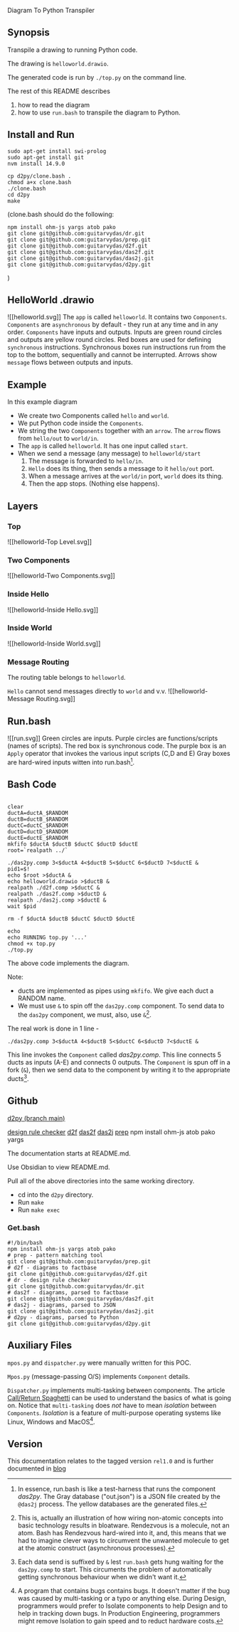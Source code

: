 Diagram To Python Transpiler
## Synopsis
Transpile a drawing to running Python code.

The drawing is `helloworld.drawio`.

The generated code is run by `./top.py` on the command line.

The rest of this README describes 
1. how to read the diagram
2. how to use `run.bash` to transpile the diagram to Python.

## Install and Run
```
sudo apt-get install swi-prolog
sudo apt-get install git
nvm install 14.9.0
```
```
cp d2py/clone.bash .
chmod a+x clone.bash
./clone.bash
cd d2py
make
```

(clone.bash should do the following:
```
npm install ohm-js yargs atob pako
git clone git@github.com:guitarvydas/dr.git
git clone git@github.com:guitarvydas/prep.git
git clone git@github.com:guitarvydas/d2f.git
git clone git@github.com:guitarvydas/das2f.git
git clone git@github.com:guitarvydas/das2j.git
git clone git@github.com:guitarvydas/d2py.git
```
)


## HelloWorld .drawio
![[helloworld.svg]]
The `app` is called `helloworld`.
It contains two `Components`.`
Components` are `asynchronous` by default - they run at any time and in any order.
`Components` have inputs and outputs. 
Inputs are green round circles and outputs are yellow round circles.
Red boxes are used for defining `synchronous` instructions.  Synchronous boxes run instructions run from the top to the bottom, sequentially and cannot be interrupted.
Arrows show `message` flows between outputs and inputs.

## Example
In this example diagram
- We create two Components called `hello` and `world`.
- We put Python code inside the `Components`.
- We string the two `Components` together with an `arrow`.  The `arrow` flows from `hello/out` to `world/in`.
- The `app` is called `helloworld`.  It has one input called `start`.
- When we send a message (any message) to `helloworld/start`
	1. The message is forwarded to `hello/in`.
	2. `Hello` does its thing, then sends a message to it `hello/out` port.
	3. When a message arrives at the `world/in` port, `world` does its thing.
	4. Then the app stops.  (Nothing else happens).

## Layers
### Top
![[helloworld-Top Level.svg]]
### Two Components
![[helloworld-Two Components.svg]]
### Inside Hello
![[helloworld-Inside Hello.svg]]
### Inside World
![[helloworld-Inside World.svg]]
### Message Routing
The routing table belongs to `helloworld`.

`Hello` cannot send messages directly to `world` and v.v.
![[helloworld-Message Routing.svg]]
## Run.bash
![[run.svg]]
Green circles are inputs.
Purple circles are functions/scripts (names of scripts).
The red box is synchronous code.
The purple box is an `Apply` operator that invokes the various input scripts (C,D and E)
Gray boxes are hard-wired inputs witten into run.bash[^1].
[^1]: In essence, run.bash is like a test-harness that runs the component *das2py*.
The Gray database ("out.json") is a JSON file created by the `@das2j` process.
The yellow databases are the generated files[^2].
[^2]: In a fully-componentized system, these would probably be outputs, but this example is a POC (Proof of Concept) which used existing tools (e.g. *bash* and the filesystem)
The letters A/B/C/D/E are notes-to-self that relate to the text code of run.bash.
Arrows are `ducts` that connect ports and operators.  In `bash`, we can implement `ducts` as pipes (see `mkfifo`) and in other cases, we might implement ducts as sockets.  Sometimes, we might choose to implement `ducts` as function calls[^3].
[^3]: But! Be careful.  Ducts are asynchronous message paths and functions are synchronous.  For ideas on how to implement asynchronous messaging using function calls see [Call/Return Spaghetti](https://guitarvydas.github.io/2020/12/09/CALL-RETURN-Spaghetti.html)
## Bash Code
```

clear
ductA=ductA_$RANDOM
ductB=ductB_$RANDOM
ductC=ductC_$RANDOM
ductD=ductD_$RANDOM
ductE=ductE_$RANDOM
mkfifo $ductA $ductB $ductC $ductD $ductE
root=`realpath ../`

./das2py.comp 3<$ductA 4<$ductB 5<$ductC 6<$ductD 7<$ductE &
pid1=$!
echo $root >$ductA &
echo helloworld.drawio >$ductB &
realpath ./d2f.comp >$ductC &
realpath ./das2f.comp >$ductD &
realpath ./das2j.comp >$ductE &
wait $pid

rm -f $ductA $ductB $ductC $ductD $ductE

echo
echo RUNNING top.py '...'
chmod +x top.py
./top.py
```
The above code implements the diagram.

Note:
- ducts are implemented as pipes using `mkfifo`. We give each duct a RANDOM name.
- We must use `&` to spin off the `das2py.comp` component.  To send data to the `das2py` component, we must, also, use `&`[^4].
[^4]: This is, actually an illustration of how wiring non-atomic concepts into basic technology results in bloatware.  Rendezvous is a molecule, not an atom.  Bash has Rendezvous hard-wired into it, and, this means that we had to imagine clever ways to circumvent the unwanted molecule to get at the atomic construct (asynchronous processes).

The real work is done in 1 line - 
```
./das2py.comp 3<$ductA 4<$ductB 5<$ductC 6<$ductD 7<$ductE &
```
This line invokes the `Component` called *das2py.comp*.  This line connects 5 ducts as inputs (A-E) and connects 0 outputs.  The `Component` is spun off in a fork (`&`), then we send data to the component by writing it to the appropriate ducts[^5].
[^5]: Each data send is suffixed by `&` lest `run.bash` gets hung waiting for the `das2py.comp` to start.  This circuments the problem of automatically getting synchronous behaviour when we didn't want it.

## Github
[d2py (branch main)](https://github.com/guitarvydas/d2py)

[design rule checker](https://github.com/guitarvydas/dr)
[d2f](https://github.com/guitarvydas/d2f)
[das2f](https://github.com/guitarvydas/das2f)
[das2j](https://github.com/guitarvydas/das2j)
[prep](https://github.com/guitarvydas/prep)
npm install ohm-js atob pako yargs

The documentation starts at README.md.

Use Obsidian to view README.md.

Pull all of the above directories into the same working directory.  

- cd into the `d2py` directory.
- Run `make`
- Run `make exec`

### Get.bash
```
#!/bin/bash
npm install ohm-js yargs atob pako
# prep - pattern matching tool
git clone git@github.com:guitarvydas/prep.git
# d2f - diagrams to factbase
git clone git@github.com:guitarvydas/d2f.git
# dr - design rule checker
git clone git@github.com:guitarvydas/dr.git
# das2f - diagrams, parsed to factbase
git clone git@github.com:guitarvydas/das2f.git
# das2j - diagrams, parsed to JSON
git clone git@github.com:guitarvydas/das2j.git
# d2py - diagrams, parsed to Python
git clone git@github.com:guitarvydas/d2py.git
```

## Auxiliary Files
`mpos.py` and `dispatcher.py` were manually written for this POC.

`Mpos.py` (message-passing O/S) implements `Component` details.

`Dispatcher.py` implements multi-tasking between components.  The article [Call/Return Spaghetti](https://guitarvydas.github.io/2020/12/09/CALL-RETURN-Spaghetti.html) can be used to understand the basics of what is going on.  Notice that `multi-tasking` does *not* have to mean *isolation* between `Components`.  *Isolation* is a feature of multi-purpose operating systems like Linux, Windows and MacOS[^6].
[^6]: A program that contains bugs contains bugs.  It doesn't matter if the bug was caused by multi-tasking or a typo or anything else.  During Design, programmers would prefer to Isolate components to help Design and to help in tracking down bugs.  In Production Engineering, programmers might remove Isolation to gain speed and to reduct hardware costs.

## Version
This documentation relates to the tagged version `rel1.0` and is further documented in [blog](https://guitarvydas.github.io/2022/01/25/Diagram-to-Python-Transpiler.html)
